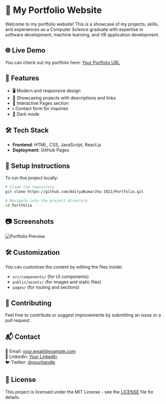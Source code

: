 # 🚀 My Portfolio Website

Welcome to my portfolio website! This is a showcase of my projects, skills, and experiences as a Computer Science graduate with expertise in software development, machine learning, and VR application development.

## 🌐 Live Demo
You can check out my portfolio here: [Your Portfolio URL](https://adityakumarjha.com.np)

## 📌 Features
- 🖥️ Modern and responsive design
- 📂 Showcasing projects with descriptions and links
- 📝 Interactive Pages section 
- 📞 Contact form for inquiries
- 🌙 Dark mode 

## 🛠️ Tech Stack
- **Frontend**: HTML, CSS, JavaScript, React.js
- **Deployment**: GitHub Pages

## 📖 Setup Instructions
To run this project locally:

```bash
# Clone the repository
git clone https://github.com/AdityaKumarJha-1922/Portfolio.git

# Navigate into the project directory
cd Portfolio

```

## 📷 Screenshots
![Portfolio Preview](https://yourimageurl.com)

## 🛠️ Customization
You can customize the content by editing the files inside:
- `src/components/` (for UI components)
- `public/assets/` (for images and static files)
- `pages/` (for routing and sections)

## 🤝 Contributing
Feel free to contribute or suggest improvements by submitting an issue or a pull request.

## 📬 Contact
📧 Email: your.email@example.com  
🔗 LinkedIn: [Your LinkedIn](https://linkedin.com/in/yourprofile)  
🐦 Twitter: [@yourhandle](https://twitter.com/yourhandle)

## 📜 License
This project is licensed under the MIT License - see the [LICENSE](LICENSE) file for details.
